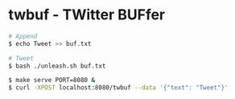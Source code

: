 # twbuf - TWitter BUFfer

```bash
# Append
$ echo Tweet >> buf.txt
```

```bash
# Tweet
$ bash ./unleash.sh buf.txt
```

```bash
$ make serve PORT=8080 &
$ curl -XPOST localhost:8080/twbuf --data '{"text": "Tweet"}'
```
